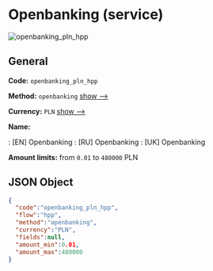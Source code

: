 
# Openbanking (service) 
![openbanking_pln_hpp](https://static.openfintech.io/payment_methods/openbanking_pln_hpp/logo.svg?w=400&c=v0.59.26#w200)  

## General 
 
**Code:** `openbanking_pln_hpp` 
 
**Method:** `openbanking` 
 [show -->](/payment-methods/openbanking/) 
 
**Currency:** `PLN` [show -->](/currencies/PLN/) 
 
**Name:** 
 
:	[EN] Openbanking 
:	[RU] Openbanking 
:	[UK] Openbanking 
 
**Amount limits:** from `0.01` to `480000` PLN 

## JSON Object 

```json
{
  "code":"openbanking_pln_hpp",
  "flow":"hpp",
  "method":"openbanking",
  "currency":"PLN",
  "fields":null,
  "amount_min":0.01,
  "amount_max":480000
}
```  
